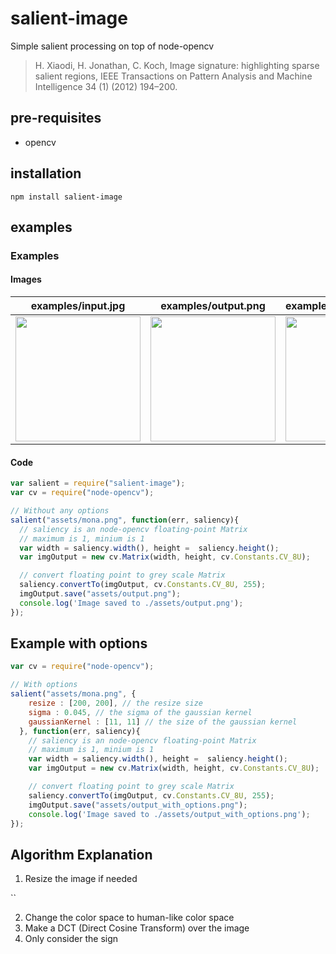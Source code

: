 # salient-image
Simple salient processing on top of node-opencv
> H. Xiaodi, H. Jonathan, C. Koch, Image signature: highlighting sparse salient regions, IEEE Transactions on Pattern Analysis and Machine Intelligence 34 (1) (2012) 194–200.

## pre-requisites

* opencv

## installation

```shell
npm install salient-image
```

## examples

### Examples

#### Images
| examples/input.jpg | examples/output.png | examples/output_with_options.png |
|---|---|---|
| <img src="https://raw.githubusercontent.com/piercus/salient-image/master/assets/mona.png"  width="200px"/> | <img src="https://raw.githubusercontent.com/piercus/salient-image/master/assets/output.png"  width="200px"/> | <img src="https://raw.githubusercontent.com/piercus/salient-image/master/assets/output_with_options.png"  width="200px"/> |

#### Code

```js
var salient = require("salient-image");
var cv = require("node-opencv");

// Without any options
salient("assets/mona.png", function(err, saliency){
  // saliency is an node-opencv floating-point Matrix
  // maximum is 1, minium is 1
  var width = saliency.width(), height =  saliency.height();
  var imgOutput = new cv.Matrix(width, height, cv.Constants.CV_8U);

  // convert floating point to grey scale Matrix
  saliency.convertTo(imgOutput, cv.Constants.CV_8U, 255);
  imgOutput.save("assets/output.png");
  console.log('Image saved to ./assets/output.png');
});
```


## Example with options

```js
var cv = require("node-opencv");

// With options
salient("assets/mona.png", {
    resize : [200, 200], // the resize size
    sigma : 0.045, // the sigma of the gaussian kernel
    gaussianKernel : [11, 11] // the size of the gaussian kernel
  }, function(err, saliency){
    // saliency is an node-opencv floating-point Matrix
    // maximum is 1, minium is 1
    var width = saliency.width(), height =  saliency.height();
    var imgOutput = new cv.Matrix(width, height, cv.Constants.CV_8U);

    // convert floating point to grey scale Matrix
    saliency.convertTo(imgOutput, cv.Constants.CV_8U, 255);
    imgOutput.save("assets/output_with_options.png");
    console.log('Image saved to ./assets/output_with_options.png');
});
```
## Algorithm Explanation

1. Resize the image if needed

``

2. Change the color space to human-like color space
3. Make a DCT (Direct Cosine Transform) over the image
4. Only consider the sign
